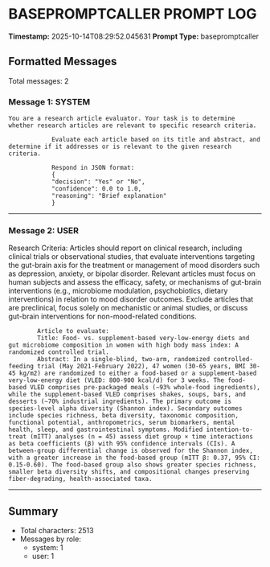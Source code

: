 # BASEPROMPTCALLER PROMPT LOG
**Timestamp:** 2025-10-14T08:29:52.045631
**Prompt Type:** basepromptcaller

## Formatted Messages
Total messages: 2

### Message 1: SYSTEM

```
You are a research article evaluator. Your task is to determine whether research articles are relevant to specific research criteria.

            Evaluate each article based on its title and abstract, and determine if it addresses or is relevant to the given research criteria.

            Respond in JSON format:
            {
            "decision": "Yes" or "No",
            "confidence": 0.0 to 1.0,
            "reasoning": "Brief explanation"
            }
```

---

### Message 2: USER

Research Criteria: Articles should report on clinical research, including clinical trials or observational studies, that evaluate interventions targeting the gut-brain axis for the treatment or management of mood disorders such as depression, anxiety, or bipolar disorder. Relevant articles must focus on human subjects and assess the efficacy, safety, or mechanisms of gut-brain interventions (e.g., microbiome modulation, psychobiotics, dietary interventions) in relation to mood disorder outcomes. Exclude articles that are preclinical, focus solely on mechanistic or animal studies, or discuss gut-brain interventions for non-mood-related conditions.

            Article to evaluate:
            Title: Food- vs. supplement-based very-low-energy diets and gut microbiome composition in women with high body mass index: A randomized controlled trial.
            Abstract: In a single-blind, two-arm, randomized controlled-feeding trial (May 2021-February 2022), 47 women (30-65 years, BMI 30-45 kg/m2) are randomized to either a food-based or a supplement-based very-low-energy diet (VLED: 800-900 kcal/d) for 3 weeks. The food-based VLED comprises pre-packaged meals (∼93% whole-food ingredients), while the supplement-based VLED comprises shakes, soups, bars, and desserts (∼70% industrial ingredients). The primary outcome is species-level alpha diversity (Shannon index). Secondary outcomes include species richness, beta diversity, taxonomic composition, functional potential, anthropometrics, serum biomarkers, mental health, sleep, and gastrointestinal symptoms. Modified intention-to-treat (mITT) analyses (n = 45) assess diet group × time interactions as beta coefficients (β) with 95% confidence intervals (CIs). A between-group differential change is observed for the Shannon index, with a greater increase in the food-based group (mITT β: 0.37, 95% CI: 0.15-0.60). The food-based group also shows greater species richness, smaller beta diversity shifts, and compositional changes preserving fiber-degrading, health-associated taxa.

---

## Summary
- Total characters: 2513
- Messages by role:
  - system: 1
  - user: 1